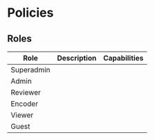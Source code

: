 # Policies

## Roles

| Role 			|	Description	|	Capabilities	|
|---------------|---------------|-------------------|
| Superadmin	|				|					|
| Admin			|				|					|
| Reviewer		|				|					|
| Encoder		|				|					|
| Viewer		|				|					|
| Guest			|				|					|